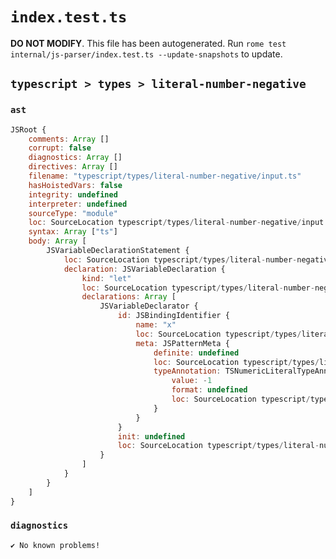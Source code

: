 # `index.test.ts`

**DO NOT MODIFY**. This file has been autogenerated. Run `rome test internal/js-parser/index.test.ts --update-snapshots` to update.

## `typescript > types > literal-number-negative`

### `ast`

```javascript
JSRoot {
	comments: Array []
	corrupt: false
	diagnostics: Array []
	directives: Array []
	filename: "typescript/types/literal-number-negative/input.ts"
	hasHoistedVars: false
	integrity: undefined
	interpreter: undefined
	sourceType: "module"
	loc: SourceLocation typescript/types/literal-number-negative/input.ts 1:0-2:0
	syntax: Array ["ts"]
	body: Array [
		JSVariableDeclarationStatement {
			loc: SourceLocation typescript/types/literal-number-negative/input.ts 1:0-1:10
			declaration: JSVariableDeclaration {
				kind: "let"
				loc: SourceLocation typescript/types/literal-number-negative/input.ts 1:0-1:10
				declarations: Array [
					JSVariableDeclarator {
						id: JSBindingIdentifier {
							name: "x"
							loc: SourceLocation typescript/types/literal-number-negative/input.ts 1:4-1:9
							meta: JSPatternMeta {
								definite: undefined
								loc: SourceLocation typescript/types/literal-number-negative/input.ts 1:4-1:9
								typeAnnotation: TSNumericLiteralTypeAnnotation {
									value: -1
									format: undefined
									loc: SourceLocation typescript/types/literal-number-negative/input.ts 1:7-1:9
								}
							}
						}
						init: undefined
						loc: SourceLocation typescript/types/literal-number-negative/input.ts 1:4-1:9
					}
				]
			}
		}
	]
}
```

### `diagnostics`

```
✔ No known problems!

```
